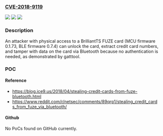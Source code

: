 ### [CVE-2018-9119](https://cve.mitre.org/cgi-bin/cvename.cgi?name=CVE-2018-9119)
![](https://img.shields.io/static/v1?label=Product&message=n%2Fa&color=blue)
![](https://img.shields.io/static/v1?label=Version&message=n%2Fa&color=blue)
![](https://img.shields.io/static/v1?label=Vulnerability&message=n%2Fa&color=brighgreen)

### Description

An attacker with physical access to a BrilliantTS FUZE card (MCU firmware 0.1.73, BLE firmware 0.7.4) can unlock the card, extract credit card numbers, and tamper with data on the card via Bluetooth because no authentication is needed, as demonstrated by gatttool.

### POC

#### Reference
- https://blog.ice9.us/2018/04/stealing-credit-cards-from-fuze-bluetooth.html
- https://www.reddit.com/r/netsec/comments/89qrp1/stealing_credit_cards_from_fuze_via_bluetooth/

#### Github
No PoCs found on GitHub currently.

